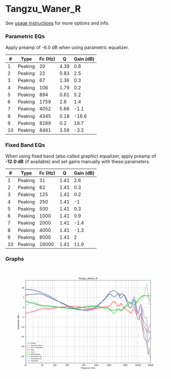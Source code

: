 # Tangzu_Waner_R
See [usage instructions](https://github.com/jaakkopasanen/AutoEq#usage) for more options and info.

### Parametric EQs
Apply preamp of -6.0 dB when using parametric equalizer.

|   # | Type    |   Fc (Hz) |    Q |   Gain (dB) |
|-----|---------|-----------|------|-------------|
|   1 | Peaking |        20 | 4.39 |         0.8 |
|   2 | Peaking |        22 | 0.83 |         2.5 |
|   3 | Peaking |        67 | 1.36 |         0.3 |
|   4 | Peaking |       106 | 1.79 |         0.2 |
|   5 | Peaking |       894 | 0.61 |         5.2 |
|   6 | Peaking |      1759 | 2.6  |         1.4 |
|   7 | Peaking |      4052 | 5.66 |        -1.1 |
|   8 | Peaking |      4345 | 0.18 |       -16.6 |
|   9 | Peaking |      8289 | 0.2  |        18.7 |
|  10 | Peaking |      8481 | 3.59 |        -3.2 |

### Fixed Band EQs
When using fixed band (also called graphic) equalizer, apply preamp of **-12.0 dB** (if available) and set gains manually with these parameters.

|   # | Type    |   Fc (Hz) |    Q |   Gain (dB) |
|-----|---------|-----------|------|-------------|
|   1 | Peaking |        31 | 1.41 |         2.6 |
|   2 | Peaking |        62 | 1.41 |         0.3 |
|   3 | Peaking |       125 | 1.41 |         0.2 |
|   4 | Peaking |       250 | 1.41 |        -1   |
|   5 | Peaking |       500 | 1.41 |         0.3 |
|   6 | Peaking |      1000 | 1.41 |         0.9 |
|   7 | Peaking |      2000 | 1.41 |        -1.4 |
|   8 | Peaking |      4000 | 1.41 |        -1.3 |
|   9 | Peaking |      8000 | 1.41 |         2   |
|  10 | Peaking |     16000 | 1.41 |        11.9 |

### Graphs
![](./Tangzu_Waner_R.png)
